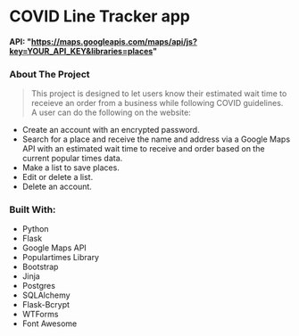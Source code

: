 # COVID Line Tracker app
#### API: "https://maps.googleapis.com/maps/api/js?key=YOUR_API_KEY&libraries=places"

### About The Project
> This project is designed to let users know their estimated wait time to receieve an order from a business while following COVID guidelines. A user can do the following on the website:
- Create an account with an encrypted password.
- Search for a place and receive the name and address via a Google Maps API with an estimated wait time to receive and order based on the current popular times data.
- Make a list to save places.
- Edit or delete a list.
- Delete an account.

### Built With:
- Python
- Flask
- Google Maps API
- Populartimes Library
- Bootstrap
- Jinja
- Postgres
- SQLAlchemy
- Flask-Bcrypt
- WTForms
- Font Awesome
